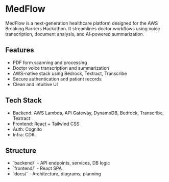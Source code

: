 # MedFlow

MedFlow is a next-generation healthcare platform designed for the AWS Breaking Barriers Hackathon. It streamlines doctor workflows using voice transcription, document analysis, and AI-powered summarization.

## Features
- PDF form scanning and processing
- Doctor voice transcription and summarization
- AWS-native stack using Bedrock, Textract, Transcribe
- Secure authentication and patient records
- Clean and intuitive UI

## Tech Stack
- Backend: AWS Lambda, API Gateway, DynamoDB, Bedrock, Transcribe, Textract
- Frontend: React + Tailwind CSS
- Auth: Cognito
- Infra: CDK

## Structure
- \`backend/\` - API endpoints, services, DB logic
- \`frontend/\` - React SPA
- \`docs/\` - Architecture, diagrams, planning
